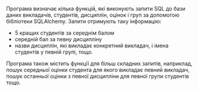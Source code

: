 Програма визначає кілька функцій, які виконують запити SQL до бази даних викладачів, студентів, дисциплін, оцінок і груп за допомогою бібліотеки SQLAlchemy. Запити отримують таку інформацію:

* 5 кращих студентів за середнім балом
* середній бал за певну дисципліну
* назви дисциплін, які викладає конкретний викладач, і імена студентів у певній групі, тощо.

Програма також містить функції для більш складних запитів, наприклад, пошук середньої оцінки студента для якого викладає певний викладач, пошук останньої оцінки з певної дисципліни для певної групи студентів тощо.
